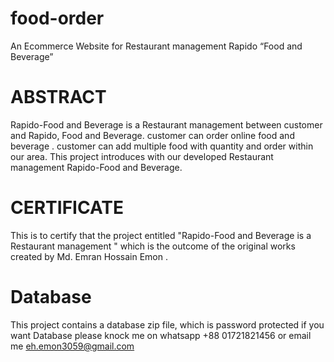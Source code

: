 # food-order
An Ecommerce Website for Restaurant management
Rapido “Food and Beverage”

# ABSTRACT
Rapido-Food and Beverage is a Restaurant management between customer and Rapido, Food and Beverage. customer can order online food
and beverage . customer can add multiple food with quantity and order
within our area. This project introduces with our developed Restaurant
management Rapido-Food and Beverage.

# CERTIFICATE
This is to certify that the project entitled "Rapido-Food and Beverage is
a Restaurant management " which is the outcome of the original works
created by Md. Emran Hossain Emon .

# Database
This project contains a database zip file, which is password protected
if you want Database please knock me on whatsapp +88 01721821456 or email me eh.emon3059@gmail.com
